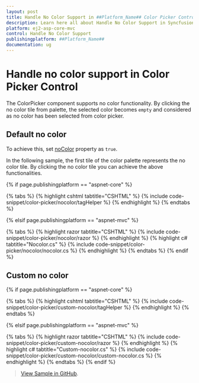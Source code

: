 ```yaml
---
layout: post
title: Handle No Color Support in ##Platform_Name## Color Picker Control | Syncfusion
description: Learn here all about Handle No Color Support in Syncfusion ##Platform_Name## Color Picker control of Syncfusion Essential JS 2 and more.
platform: ej2-asp-core-mvc
control: Handle No Color Support
publishingplatform: ##Platform_Name##
documentation: ug
---
```


# Handle no color support in Color Picker Control

The ColorPicker component supports no color functionality. By clicking the no color tile from palette, the selected color becomes `empty` and considered as no color has been selected from color picker.

## Default no color

To achieve this, set [noColor](https://help.syncfusion.com/cr/aspnetcore-js2/Syncfusion.EJ2.Inputs.ColorPicker.html#Syncfusion_EJ2_Inputs_ColorPicker_NoColor) property as `true`.

In the following sample, the first tile of the color palette represents the no color tile. By clicking the no color tile you can achieve the above functionalities.

{% if page.publishingplatform == "aspnet-core" %}

{% tabs %}
{% highlight cshtml tabtitle="CSHTML" %}
{% include code-snippet/color-picker/nocolor/tagHelper %}
{% endhighlight %}
{% endtabs %}

{% elsif page.publishingplatform == "aspnet-mvc" %}

{% tabs %}
{% highlight razor tabtitle="CSHTML" %}
{% include code-snippet/color-picker/nocolor/razor %}
{% endhighlight %}
{% highlight c# tabtitle="Nocolor.cs" %}
{% include code-snippet/color-picker/nocolor/nocolor.cs %}
{% endhighlight %}
{% endtabs %}
{% endif %}



## Custom no color

{% if page.publishingplatform == "aspnet-core" %}

{% tabs %}
{% highlight cshtml tabtitle="CSHTML" %}
{% include code-snippet/color-picker/custom-nocolor/tagHelper %}
{% endhighlight %}
{% endtabs %}

{% elsif page.publishingplatform == "aspnet-mvc" %}

{% tabs %}
{% highlight razor tabtitle="CSHTML" %}
{% include code-snippet/color-picker/custom-nocolor/razor %}
{% endhighlight %}
{% highlight c# tabtitle="Custom-nocolor.cs" %}
{% include code-snippet/color-picker/custom-nocolor/custom-nocolor.cs %}
{% endhighlight %}
{% endtabs %}
{% endif %}

> [View Sample in GitHub](https://github.com/SyncfusionExamples/ASP-NET-Core-UG-Examples/tree/main/ColorPicker/ColorPickerSample).